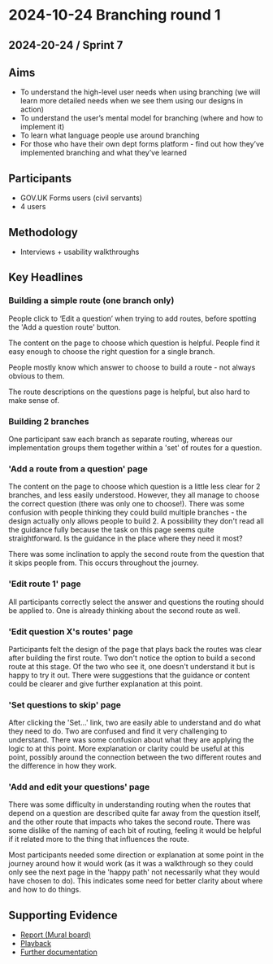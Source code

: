 # 2024-10-24 Branching round 1

## 2024-20-24 / Sprint 7

## Aims
- To understand the high-level user needs when using branching (we will learn more detailed needs when we see them using our designs in action)
- To understand the user’s mental model for branching (where and how to implement it)
- To learn what language people use around branching
- For those who have their own dept forms platform - find out how they’ve implemented branching and what they’ve learned


## Participants
- GOV.UK Forms users (civil servants)
- 4 users

## Methodology
- Interviews + usability walkthroughs

## Key Headlines 
### Building a simple route (one branch only)
People click to ‘Edit a question’ when trying to add routes, before spotting the 'Add a question route' button.

The content on the page to choose which question is helpful. People find it easy enough to choose the right question for a single branch.

People mostly know which answer to choose to build a route - not always obvious to them.

The route descriptions on the questions page is helpful, but also hard to make sense of.

### Building 2 branches

One participant saw each branch as separate routing, whereas our implementation groups them together within a 'set' of routes for a question.

### 'Add a route from a question' page
The content on the page to choose which question is a little less clear for 2 branches, and less easily understood. However, they all manage to choose the correct question (there was only one to choose!).
There was some confusion with people thinking they could build multiple branches - the design actually only allows people to build 2.
A possibility they don't read all the guidance fully because the task on this page seems quite straightforward. Is the guidance in the place where they need it most?

There was some inclination to apply the second route from the question that it skips people from. This occurs throughout the journey.

### 'Edit route 1' page
All participants correctly select the answer and questions the routing should be applied to. One is already thinking about the second route as well.

### 'Edit question X's routes' page
Participants felt the design of the page that plays back the routes was clear after building the first route.
Two don't notice the option to build a second route at this stage.
Of the two who see it, one doesn't understand it but is happy to try it out.
There were suggestions that the guidance or content could be clearer and give further explanation at this point.

### 'Set questions to skip' page
After clicking the 'Set...' link, two are easily able to understand and do what they need to do.
Two are confused and find it very challenging to understand.
There was some confusion about what they are applying the logic to at this point.
More explanation or clarity could be useful at this point, possibly around the connection between the two different routes and the difference in how they work.

### 'Add and edit your questions' page
There was some difficulty in understanding routing when the routes that depend on a question are described quite far away from the question itself, and the other route that impacts who takes the second route.
There was some dislike of the naming of each bit of routing, feeling it would be helpful if it related more to the thing that influences the route.

Most participants needed some direction or explanation at some point in the journey around how it would work (as it was a walkthrough so they could only see the next page in the 'happy path' not necessarily what they would have chosen to do). This indicates some need for better clarity about where and how to do things.

## Supporting Evidence
- [Report (Mural board)](https://app.mural.co/t/gaap0347/m/gaap0347/1727432983705/a5f21ac1a04ec2831cda45dd723328346546891f?wid=0-1730209686442)
- [Playback](https://drive.google.com/file/d/10nz2P0gdMKENijsUw_wJmKxUXkBf4etN/view?usp=drive_link)
- [Further documentation](https://drive.google.com/drive/folders/1Jb7oUSfBXBamRgFkIjxf_DMRZEK5sfnM)